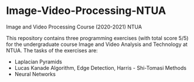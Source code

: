 # Image-Video-Processing-NTUA
Image and Video Processing Course (2020-2021) NTUA

This repository contains three programming exercises (with total score 5/5) for the undergraduate course Image and Video Analysis and Technology at NTUA. The tasks of the exercises are:
* Laplacian Pyramids 
* Lucas Kanade Algorithm, Edge Detection, Harris - Shi-Tomasi Methods
* Neural Networks
